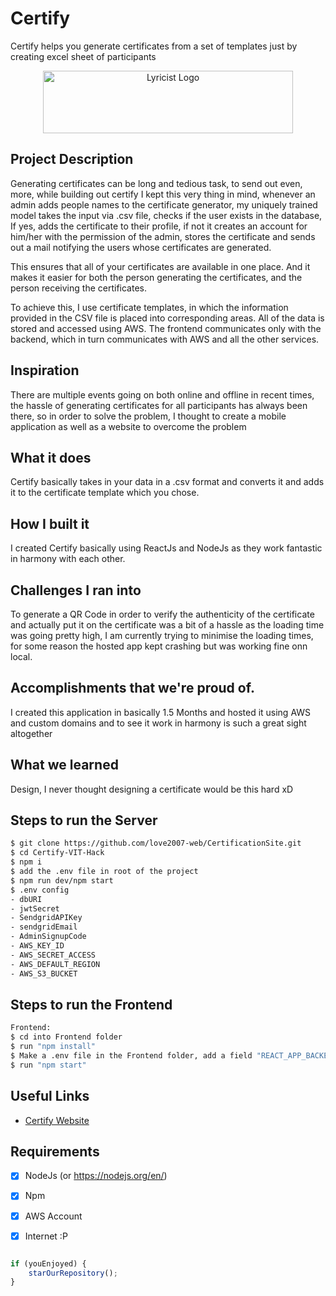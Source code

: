 # Certify

Certify helps you generate certificates from a set of templates just by creating excel sheet of participants

<p align="center">
<a href="https://blaze-certify.netlify.app">
<img src="https://certify-hax.s3.ap-south-1.amazonaws.com/certify.png" width="400px" height="100px" alt="Lyricist Logo"/>
</a>
</p>


## Project Description
Generating certificates can be long and tedious task, to send out even, more, while building out certify I kept this very thing in mind, whenever an admin adds people names to the certificate generator, my uniquely trained model takes the input via .csv file, checks if the user exists in the database, If yes, adds the certificate to their profile, if not it creates an account for him/her with the permission of the admin, stores the certificate and sends out a mail notifying the users whose certificates are generated.

This ensures that all of your certificates are available in one place. And it makes it easier for both the person generating the certificates, and the person receiving the certificates.

To achieve this, I use certificate templates, in which the information provided in the CSV file is placed into corresponding areas. All of the data is stored and accessed using AWS. The frontend communicates only with the backend, which in turn communicates with AWS and all the other services.


## Inspiration
There are multiple events going on both online and offline in recent times, the hassle of generating certificates for all participants has always been there, so in order to solve the problem, I thought to create a mobile application as well as a website to overcome the problem

## What it does
Certify basically takes in your data in a .csv format and converts it and adds it to the certificate template which you chose.

## How I built it
I created Certify basically using ReactJs and NodeJs as they work fantastic in harmony with each other.

## Challenges I ran into
To generate a QR Code in order to verify the authenticity of the certificate and actually put it on the certificate was a bit of a hassle as the loading time was going pretty high, I am currently trying to minimise the loading times, for some reason the hosted app kept crashing but was working fine onn local.

## Accomplishments that we're proud of.
I created this application in basically 1.5 Months and hosted it using AWS and custom domains and to see it work in harmony is such a great sight altogether

## What we learned
Design, I never thought designing a certificate would be this hard xD

## Steps to run the Server
```bash
$ git clone https://github.com/love2007-web/CertificationSite.git
$ cd Certify-VIT-Hack
$ npm i
$ add the .env file in root of the project
$ npm run dev/npm start
$ .env config
- dbURI
- jwtSecret
- SendgridAPIKey
- sendgridEmail
- AdminSignupCode
- AWS_KEY_ID
- AWS_SECRET_ACCESS
- AWS_DEFAULT_REGION
- AWS_S3_BUCKET
```
## Steps to run the Frontend

``` bash
Frontend:
$ cd into Frontend folder
$ run "npm install"
$ Make a .env file in the Frontend folder, add a field "REACT_APP_BACKEND_URL" with the backend url
$ run "npm start"
```

## Useful Links
- [Certify Website](https://blaze-certify.netlify.app)

## Requirements
-  [x] NodeJs (or https://nodejs.org/en/)
-  [x] Npm
-  [x] AWS Account
-  [x] Internet :P 


```javascript

if (youEnjoyed) {
    starOurRepository();
}

```
